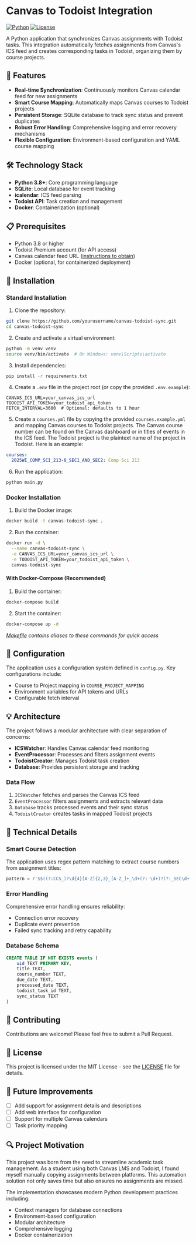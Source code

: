 # Canvas to Todoist Integration

[![Python](https://img.shields.io/badge/Python-3.8%2B-blue)](https://www.python.org/)
[![License](https://img.shields.io/badge/License-MIT-green.svg)](LICENSE)

A Python application that synchronizes Canvas assignments with Todoist tasks. This integration automatically fetches assignments from Canvas's ICS feed and creates corresponding tasks in Todoist, organizing them by course projects.

## 🌟 Features

- **Real-time Synchronization**: Continuously monitors Canvas calendar feed for new assignments
- **Smart Course Mapping**: Automatically maps Canvas courses to Todoist projects
- **Persistent Storage**: SQLite database to track sync status and prevent duplicates
- **Robust Error Handling**: Comprehensive logging and error recovery mechanisms
- **Flexible Configuration**: Environment-based configuration and YAML course mapping

## 🛠 Technology Stack

- **Python 3.8+**: Core programming language
- **SQLite**: Local database for event tracking
- **icalendar**: ICS feed parsing
- **Todoist API**: Task creation and management
- **Docker**: Containerization (optional)

## 📋 Prerequisites

- Python 3.8 or higher
- Todoist Premium account (for API access)
- Canvas calendar feed URL ([instructions to obtain](https://community.canvaslms.com/t5/Canvas-Basics-Guide/How-do-I-view-the-Calendar-iCal-feed-to-subscribe-to-an-external/ta-p/617607))
- Docker (optional, for containerized deployment)

## 🚀 Installation

### Standard Installation

1. Clone the repository:

```bash
git clone https://github.com/yourusername/canvas-todoist-sync.git
cd canvas-todoist-sync
```

2. Create and activate a virtual environment:

```bash
python -m venv venv
source venv/bin/activate  # On Windows: venv\Scripts\activate
```

3. Install dependencies:

```bash
pip install -r requirements.txt
```

4. Create a `.env` file in the project root (or copy the provided `.env.example`):

```env
CANVAS_ICS_URL=your_canvas_ics_url
TODOIST_API_TOKEN=your_todoist_api_token
FETCH_INTERVAL=3600  # Optional: defaults to 1 hour
```

5. Create a `courses.yml` file by copying the provided `courses.example.yml` and mapping Canvas courses to Todoist projects. The Canvas course number can be found on the Canvas dashboard or in titles of events in the ICS feed. The Todoist project is the plaintext name of the project in Todoist. Here is an example:

```yaml
courses:
  2025WI_COMP_SCI_213-0_SEC1_AND_SEC2: Comp Sci 213
```

6. Run the application:

```bash
python main.py
```

### Docker Installation

1. Build the Docker image:

```bash
docker build -t canvas-todoist-sync .
```

2. Run the container:

```bash
docker run -d \
  --name canvas-todoist-sync \
  -e CANVAS_ICS_URL=your_canvas_ics_url \
  -e TODOIST_API_TOKEN=your_todoist_api_token \
  canvas-todoist-sync
```

#### With Docker-Compose (Recommended)

1. Build the container:

```bash
docker-compose build
```

2. Start the container:

```bash
docker-compose up -d
```

_[Makefile](Makefile) contains aliases to these commands for quick access_

## 🔧 Configuration

The application uses a configuration system defined in `config.py`. Key configurations include:

- Course to Project mapping in `COURSE_PROJECT_MAPPING`
- Environment variables for API tokens and URLs
- Configurable fetch interval

## 💡 Architecture

The project follows a modular architecture with clear separation of concerns:

- **ICSWatcher**: Handles Canvas calendar feed monitoring
- **EventProcessor**: Processes and filters assignment events
- **TodoistCreator**: Manages Todoist task creation
- **Database**: Provides persistent storage and tracking

### Data Flow

1. `ICSWatcher` fetches and parses the Canvas ICS feed
2. `EventProcessor` filters assignments and extracts relevant data
3. `Database` tracks processed events and their sync status
4. `TodoistCreator` creates tasks in mapped Todoist projects

## 📝 Technical Details

### Smart Course Detection

The application uses regex pattern matching to extract course numbers from assignment titles:

```python
pattern = r'$$((?:CCS_)?\d{4}[A-Z]{2,3}_[A-Z_]+_\d+(?:-\d+)?(?:_SEC\d+|_ALL_SECTIONS)?)$$'
```

### Error Handling

Comprehensive error handling ensures reliability:

- Connection error recovery
- Duplicate event prevention
- Failed sync tracking and retry capability

### Database Schema

```sql
CREATE TABLE IF NOT EXISTS events (
    uid TEXT PRIMARY KEY,
    title TEXT,
    course_number TEXT,
    due_date TEXT,
    processed_date TEXT,
    todoist_task_id TEXT,
    sync_status TEXT
)
```

## 🤝 Contributing

Contributions are welcome! Please feel free to submit a Pull Request.

## 📜 License

This project is licensed under the MIT License - see the [LICENSE](LICENSE) file for details.

## 🎯 Future Improvements

- [ ] Add support for assignment details and descriptions
- [ ] Add web interface for configuration
- [ ] Support for multiple Canvas calendars
- [ ] Task priority mapping

## 🔍 Project Motivation

This project was born from the need to streamline academic task management. As a student using both Canvas LMS and Todoist, I found myself manually copying assignments between platforms. This automation solution not only saves time but also ensures no assignments are missed.

The implementation showcases modern Python development practices including:

- Context managers for database connections
- Environment-based configuration
- Modular architecture
- Comprehensive logging
- Docker containerization
